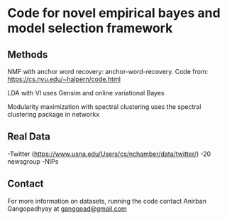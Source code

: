 
# Code for novel empirical bayes and model selection framework # 

## Methods ##
NMF with anchor word recovery:
anchor-word-recovery. Code from: https://cs.nyu.edu/~halpern/code.html

LDA with VI uses Gensim and online variational Bayes


Modularity maximization with spectral clustering uses the spectral clustering package in networkx



## Real Data ##
-Twitter (https://www.usna.edu/Users/cs/nchamber/data/twitter/)
-20 newsgroup
-NIPs

## Contact ##
For more information on datasets, running the code contact Anirban Gangopadhyay at gangopad@gmail.com